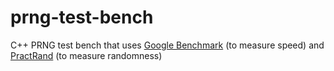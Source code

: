 # prng-test-bench
C++ PRNG test bench that uses [Google Benchmark](https://github.com/google/benchmark) (to measure speed) and [PractRand](https://github.com/planet36/PractRand) (to measure randomness)
